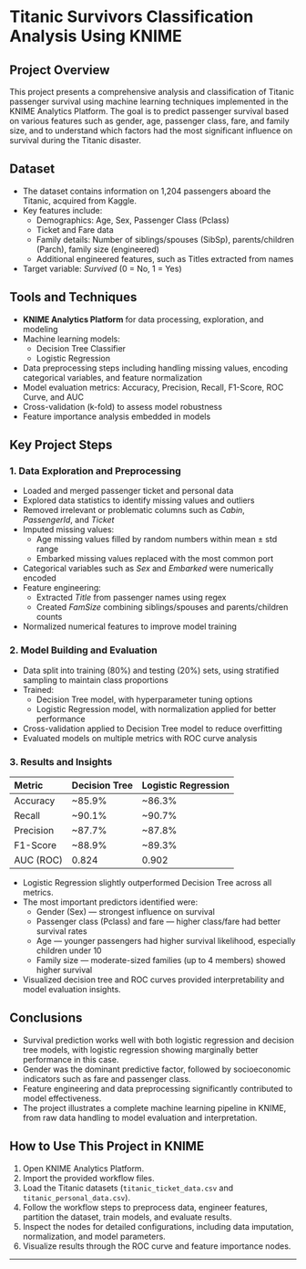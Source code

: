 # Titanic Survivors Classification Analysis Using KNIME

## Project Overview

This project presents a comprehensive analysis and classification of Titanic passenger survival using machine learning techniques implemented in the KNIME Analytics Platform. The goal is to predict passenger survival based on various features such as gender, age, passenger class, fare, and family size, and to understand which factors had the most significant influence on survival during the Titanic disaster.

## Dataset

- The dataset contains information on 1,204 passengers aboard the Titanic, acquired from Kaggle.
- Key features include:
    - Demographics: Age, Sex, Passenger Class (Pclass)
    - Ticket and Fare data
    - Family details: Number of siblings/spouses (SibSp), parents/children (Parch), family size (engineered)
    - Additional engineered features, such as Titles extracted from names
- Target variable: *Survived* (0 = No, 1 = Yes)


## Tools and Techniques

- **KNIME Analytics Platform** for data processing, exploration, and modeling
- Machine learning models:
    - Decision Tree Classifier
    - Logistic Regression
- Data preprocessing steps including handling missing values, encoding categorical variables, and feature normalization
- Model evaluation metrics: Accuracy, Precision, Recall, F1-Score, ROC Curve, and AUC
- Cross-validation (k-fold) to assess model robustness
- Feature importance analysis embedded in models


## Key Project Steps

### 1. Data Exploration and Preprocessing

- Loaded and merged passenger ticket and personal data
- Explored data statistics to identify missing values and outliers
- Removed irrelevant or problematic columns such as *Cabin*, *PassengerId*, and *Ticket*
- Imputed missing values:
    - Age missing values filled by random numbers within mean ± std range
    - Embarked missing values replaced with the most common port
- Categorical variables such as *Sex* and *Embarked* were numerically encoded
- Feature engineering:
    - Extracted *Title* from passenger names using regex
    - Created *FamSize* combining siblings/spouses and parents/children counts
- Normalized numerical features to improve model training


### 2. Model Building and Evaluation

- Data split into training (80%) and testing (20%) sets, using stratified sampling to maintain class proportions
- Trained:
    - Decision Tree model, with hyperparameter tuning options
    - Logistic Regression model, with normalization applied for better performance
- Cross-validation applied to Decision Tree model to reduce overfitting
- Evaluated models on multiple metrics with ROC curve analysis


### 3. Results and Insights

| Metric | Decision Tree | Logistic Regression |
| :-- | :-- | :-- |
| Accuracy | ~85.9% | ~86.3% |
| Recall | ~90.1% | ~90.7% |
| Precision | ~87.7% | ~87.8% |
| F1-Score | ~88.9% | ~89.3% |
| AUC (ROC) | 0.824 | 0.902 |

- Logistic Regression slightly outperformed Decision Tree across all metrics.
- The most important predictors identified were:
    - Gender (Sex) — strongest influence on survival
    - Passenger class (Pclass) and fare — higher class/fare had better survival rates
    - Age — younger passengers had higher survival likelihood, especially children under 10
    - Family size — moderate-sized families (up to 4 members) showed higher survival
- Visualized decision tree and ROC curves provided interpretability and model evaluation insights.


## Conclusions

- Survival prediction works well with both logistic regression and decision tree models, with logistic regression showing marginally better performance in this case.
- Gender was the dominant predictive factor, followed by socioeconomic indicators such as fare and passenger class.
- Feature engineering and data preprocessing significantly contributed to model effectiveness.
- The project illustrates a complete machine learning pipeline in KNIME, from raw data handling to model evaluation and interpretation.


## How to Use This Project in KNIME

1. Open KNIME Analytics Platform.
2. Import the provided workflow files.
3. Load the Titanic datasets (`titanic_ticket_data.csv` and `titanic_personal_data.csv`).
4. Follow the workflow steps to preprocess data, engineer features, partition the dataset, train models, and evaluate results.
5. Inspect the nodes for detailed configurations, including data imputation, normalization, and model parameters.
6. Visualize results through the ROC curve and feature importance nodes.

***

